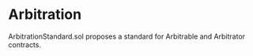 # Arbitration

ArbitrationStandard.sol proposes a standard for Arbitrable and Arbitrator contracts.
